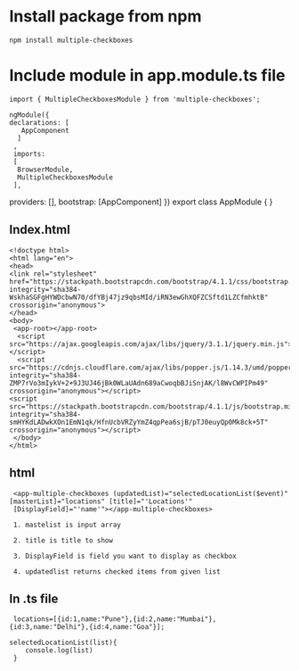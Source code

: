 # Install package from npm
 
 	npm install multiple-checkboxes
 
 # Include  module in app.module.ts file
 
 
 	import { MultipleCheckboxesModule } from 'multiple-checkboxes';
 
	ngModule({
  	declarations: [
 	   AppComponent
 	  ]
 	 ,
 	 imports:
 	 [
  	  BrowserModule,
  	  MultipleCheckboxesModule
 	 ],
   providers: [],
   	 bootstrap: [AppComponent]
	})
	export class AppModule { }

## Index.html

	<!doctype html>
	<html lang="en">
	<head>
    <link rel="stylesheet" href="https://stackpath.bootstrapcdn.com/bootstrap/4.1.1/css/bootstrap.min.css" integrity="sha384-WskhaSGFgHYWDcbwN70/dfYBj47jz9qbsMId/iRN3ewGhXQFZCSftd1LZCfmhktB" crossorigin="anonymous">
	</head>
	<body>
 	 <app-root></app-root>
      <script src="https://ajax.googleapis.com/ajax/libs/jquery/3.1.1/jquery.min.js"></script>
      <script src="https://cdnjs.cloudflare.com/ajax/libs/popper.js/1.14.3/umd/popper.min.js" integrity="sha384-ZMP7rVo3mIykV+2+9J3UJ46jBk0WLaUAdn689aCwoqbBJiSnjAK/l8WvCWPIPm49" crossorigin="anonymous"></script>
   	<script src="https://stackpath.bootstrapcdn.com/bootstrap/4.1.1/js/bootstrap.min.js" integrity="sha384-smHYKdLADwkXOn1EmN1qk/HfnUcbVRZyYmZ4qpPea6sjB/pTJ0euyQp0Mk8ck+5T" crossorigin="anonymous"></script>
   	 </body>
	</html>


## html 

	 <app-multiple-checkboxes (updatedList)="selectedLocationList($event)" [masterList]="locations" [title]="'Locations'"
 	 [DisplayField]="'name'"></app-multiple-checkboxes>
  
 	 1. mastelist is input array
  
 	 2. title is title to show 
 
	 3. DisplayField is field you want to display as checkbox 
  
 	 4. updatedlist returns checked items from given list
  
 ## In .ts file 
 
 	 locations=[{id:1,name:"Pune"},{id:2,name:"Mumbai"},{id:3,name:"Delhi"},{id:4,name:"Goa"}];
  
  	selectedLocationList(list){
    	console.log(list)
   	 }
  
  
  
